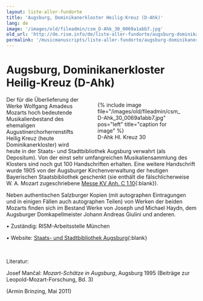 ```yaml
---
layout: liste-aller-fundorte
title: 'Augsburg, Dominikanerkloster Heilig-Kreuz (D-Ahk)'
lang: de
image: '/images/old/fileadmin/csm_D-Ahk_30_0069a1abb7.jpg'
old_url: 'http://de.rism.info/de/liste-aller-fundorte/augsburg-dominikanerkloster.html'
permalink: '/musicmanuscripts/liste-aller-fundorte/augsburg-dominikanerkloster.html'
---
```




# Augsburg, Dominikanerkloster Heilig-Kreuz (D-Ahk)

<div style="float: right; width: 60%">
<figure class="figure">
  {% include image file="/images/old/fileadmin/csm_D-Ahk_30_0069a1abb7.jpg" pos="left" title="caption for image" %}
<figcaption class="figcaption">
D-Ahk Hl. Kreuz 30
</figcaption>
</figure>
</div>


Der für die Überlieferung der Werke Wolfgang Amadeus Mozarts hoch bedeutende Musikalienbestand des ehemaligen Augustinerchorherrenstifts Heilig Kreuz (heute Dominikanerkloster) wird heute in der Staats- und Stadtbibliothek Augsburg verwahrt (als Depositum). Von der einst sehr umfangreichen Musikaliensammlung des Klosters sind noch gut 100 Handschriften erhalten. Eine weitere Handschrift wurde 1905 von der Augsburger Kirchenverwaltung der heutigen Bayerischen Staatsbibliothek geschenkt (sie enthält die fälschlicherweise W. A. Mozart zugeschriebene [Messe KV Anh. C 1.10](http://opac.rism.info/search?documentid=453011762 "Information"){:blank}).

Neben authentischen Salzburger Kopien (mit autographen Eintragungen und in einigen Fällen auch autographen Teilen) von Werken der beiden Mozarts finden sich im Bestand Werke von Joseph und Michael Haydn, dem Augsburger Domkapellmeister Johann Andreas Giulini und anderen.

• Zuständig: RISM-Arbeitsstelle München

• Website: [Staats- und Stadtbibliothek Augsburg](http://www.sustb.augsburg.de/ "Opens external link in new window"){:blank}

&nbsp;

Literatur:

Josef Mančal: _Mozart-Schätze in Augsburg_, Augsburg 1995 (Beiträge zur Leopold-Mozart-Forschung, Bd. 3)

(Armin Brinzing, Mai 2011)
